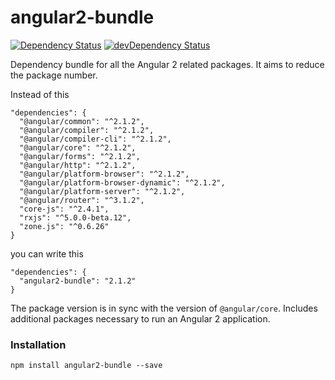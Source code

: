 # angular2-bundle
[![Dependency Status](https://david-dm.org/blacksonic/angular2-bundle.svg)](https://david-dm.org/blacksonic/angular2-bundle)
[![devDependency Status](https://david-dm.org/blacksonic/angular2-bundle/dev-status.svg)](https://david-dm.org/blacksonic/angular2-bundle?type=dev)

Dependency bundle for all the Angular 2 related packages.
It aims to reduce the package number.

Instead of this
```
"dependencies": {
  "@angular/common": "^2.1.2",
  "@angular/compiler": "^2.1.2",
  "@angular/compiler-cli": "^2.1.2",
  "@angular/core": "^2.1.2",
  "@angular/forms": "^2.1.2",
  "@angular/http": "^2.1.2",
  "@angular/platform-browser": "^2.1.2",
  "@angular/platform-browser-dynamic": "^2.1.2",
  "@angular/platform-server": "^2.1.2",
  "@angular/router": "^3.1.2",
  "core-js": "^2.4.1",
  "rxjs": "^5.0.0-beta.12",
  "zone.js": "^0.6.26"
}
```
you can write this
```
"dependencies": {
  "angular2-bundle": "2.1.2"
}
```

The package version is in sync with the version of ```@angular/core```.
Includes additional packages necessary to run an Angular 2 application.

### Installation

```
npm install angular2-bundle --save
```
